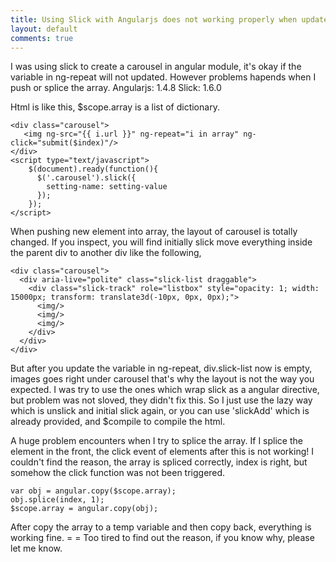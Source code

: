 ```yaml
---
title: Using Slick with Angularjs does not working properly when update ng-repeat
layout: default
comments: true
---
```


I was using slick to create a carousel in angular module, it's okay if the variable in ng-repeat will not updated. However problems hapends when I push or splice the array. 
Angularjs: 1.4.8
Slick: 1.6.0
<!--more-->

Html is like this, $scope.array is a list of dictionary.

```
<div class="carousel">
   <img ng-src="{{ i.url }}" ng-repeat="i in array" ng-click="submit($index)"/>
</div>
<script type="text/javascript">
    $(document).ready(function(){
      $('.carousel').slick({
        setting-name: setting-value
      });
    });
</script>
```

When pushing new element into array, the layout of carousel is totally changed. If you inspect, you will find initially slick move everything inside the parent div to another div like the following,

```
<div class="carousel">
  <div aria-live="polite" class="slick-list draggable">
    <div class="slick-track" role="listbox" style="opacity: 1; width: 15000px; transform: translate3d(-10px, 0px, 0px);">
      <img/>
      <img/>
      <img/>
    </div>
  </div>
</div>
```

But after you update the variable in ng-repeat, div.slick-list now is empty, images goes right under carousel that's why the layout is not the way you expected.
I was try to use the ones which wrap slick as a angular directive, but problem was not sloved, they didn't fix this.
So I just use the lazy way which is unslick and initial slick again, or you can use 'slickAdd' which is already provided, and $compile to compile the html. 

A huge problem encounters when I try to splice the array. If I splice the element in the front, the click event of elements after this is not working!
I couldn't find the reason, the array is spliced correctly, index is right, but somehow the click function was not been triggered.

```
var obj = angular.copy($scope.array);
obj.splice(index, 1);
$scope.array = angular.copy(obj);
```

After copy the array to a temp variable and then copy back, everything is working fine. = =
Too tired to find out the reason, if you know why, please let me know.
